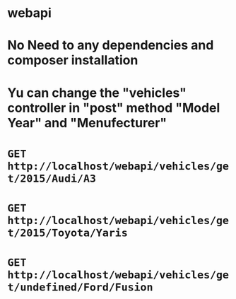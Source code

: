 # webapi

# No Need to any dependencies and composer installation

# Yu can change the "vehicles" controller in "post" method "Model Year" and "Menufecturer"

# `GET http://localhost/webapi/vehicles/get/2015/Audi/A3`
# `GET http://localhost/webapi/vehicles/get/2015/Toyota/Yaris`
# `GET http://localhost/webapi/vehicles/get/undefined/Ford/Fusion`




